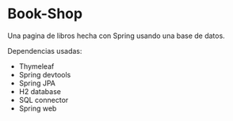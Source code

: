# Book-Shop
Una pagina de libros hecha con Spring usando una base de datos.

Dependencias usadas:
- Thymeleaf
- Spring devtools
- Spring JPA
- H2 database
- SQL connector
- Spring web
